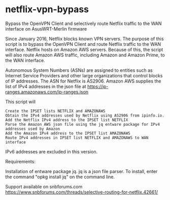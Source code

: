 # netflix-vpn-bypass
Bypass the OpenVPN Client and selectively route Netflix traffic to the WAN interface on AsusWRT-Merlin firmware

Since January 2016, Netflix blocks known VPN servers. The purpose of this script is to bypass the OpenVPN Client and route Netflix traffic to the WAN interface.  Netflix hosts on Amazon AWS servers.  Because of this, the script will also route Amazon AWS traffic, including Amazon and Amazon Prime, to the WAN interface.  

Autonomous System Numbers (ASNs) are assigned to entities such as Internet Service Providers and other large organizations that control blocks of IP addresses. The ASN for Netflix is AS2906.  Amazon AWS supplies the list of IPv4 addresses in the json file at 
https://ip-ranges.amazonaws.com/ip-ranges.json


This script will

    Create the IPSET lists NETFLIX and AMAZONAWS
    Obtain the IPv4 addresses used by Netflix using AS2906 from ipinfo.io.
    Add the Netflix IPv4 address to the IPSET list NETFLIX
    Parse the Amazon AWS json file using the jq entware package for IPv4 addresses used by Amazon
    Add the Amazon IPv4 address to the IPSET list AMAZONAWS
    Route IPv4 addresses in IPSET list NETFLIX and AMAZONAWS to WAN interface

IPv6 addresses are excluded in this version.

Requirements:

Installation of entware package jq.  jq is a json file parser.  To install, enter the command "opkg install jq" on the command line.

Support available on snbforums.com 
https://www.snbforums.com/threads/selective-routing-for-netflix.42661/
